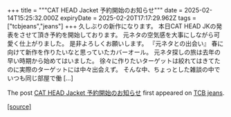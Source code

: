 +++
title = """CAT HEAD Jacket 予約開始のお知らせ"""
date = 2025-02-14T15:25:32.000Z
expiryDate = 2025-02-20T17:17:29.962Z
tags = ["tcbjeans","jeans"]
+++
久しぶりの新作になります。 本日CAT HEAD JKの発表をさせて頂き予約を開始しております。 元ネタの空気感を大事にしながら可愛く仕上がりました。 是非よろしくお願いします。 『元ネタとの出会い』 春に向けて新作を作りたいなと思っていたカバーオール。 元ネタ探しの旅は去年の早い時期から始めてはいました。 徐々に作りたいターゲットは絞れてはきてたのに実際のターゲットには中々出会えず。 そんな中、ちょっとした雑談の中でいつも同じ部屋で働 \[…\]

The post [CAT HEAD Jacket 予約開始のお知らせ](http://tcbjeans.com/2025/02/15/51257) first appeared on [TCB jeans](http://tcbjeans.com).

[[source]](http://tcbjeans.com/2025/02/15/51257)
